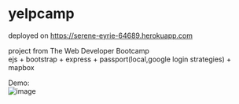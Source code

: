 # yelpcamp

deployed on https://serene-eyrie-64689.herokuapp.com

project from The Web Developer Bootcamp  
ejs + bootstrap + express + passport(local,google login strategies) + mapbox

Demo:  
![image](https://github.com/DeltaLF/yelpcamp-/blob/main/YelpCampDemo.gif)
